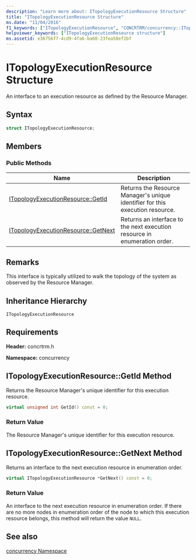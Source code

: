 ```yaml
---
description: "Learn more about: ITopologyExecutionResource Structure"
title: "ITopologyExecutionResource Structure"
ms.date: "11/04/2016"
f1_keywords: ["ITopologyExecutionResource", "CONCRTRM/concurrency::ITopologyExecutionResource", "CONCRTRM/concurrency::ITopologyExecutionResource::ITopologyExecutionResource::GetId", "CONCRTRM/concurrency::ITopologyExecutionResource::ITopologyExecutionResource::GetNext"]
helpviewer_keywords: ["ITopologyExecutionResource structure"]
ms.assetid: e36756f7-4cd9-4fa6-ba60-23fea58ef2bf
---
```

# ITopologyExecutionResource Structure

An interface to an execution resource as defined by the Resource Manager.

## Syntax

```cpp
struct ITopologyExecutionResource;
```

## Members

### Public Methods

|Name|Description|
|----------|-----------------|
|[ITopologyExecutionResource::GetId](#getid)|Returns the Resource Manager's unique identifier for this execution resource.|
|[ITopologyExecutionResource::GetNext](#getnext)|Returns an interface to the next execution resource in enumeration order.|

## Remarks

This interface is typically utilized to walk the topology of the system as observed by the Resource Manager.

## Inheritance Hierarchy

`ITopologyExecutionResource`

## Requirements

**Header:** concrtrm.h

**Namespace:** concurrency

## <a name="getid"></a> ITopologyExecutionResource::GetId Method

Returns the Resource Manager's unique identifier for this execution resource.

```cpp
virtual unsigned int GetId() const = 0;
```

### Return Value

The Resource Manager's unique identifier for this execution resource.

## <a name="getnext"></a> ITopologyExecutionResource::GetNext Method

Returns an interface to the next execution resource in enumeration order.

```cpp
virtual ITopologyExecutionResource *GetNext() const = 0;
```

### Return Value

An interface to the next execution resource in enumeration order. If there are no more nodes in enumeration order of the node to which this execution resource belongs, this method will return the value `NULL`.

## See also

[concurrency Namespace](concurrency-namespace.md)
